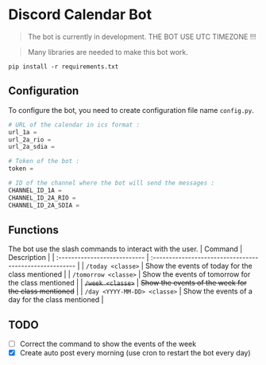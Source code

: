 # Discord Calendar Bot
> The bot is currently in development.
> THE BOT USE UTC TIMEZONE !!!

> Many libraries are needed to make this bot work.
```pwsh
pip install -r requirements.txt
```


## Configuration
To configure the bot, you need to create configuration file name `config.py`.
```python
# URL of the calendar in ics format :
url_1a = 
url_2a_rio = 
url_2a_sdia = 

# Token of the bot :
token = 

# ID of the channel where the bot will send the messages :
CHANNEL_ID_1A = 
CHANNEL_ID_2A_RIO = 
CHANNEL_ID_2A_SDIA = 
```

## Functions
The bot use the slash commands to interact with the user.
| Command                      | Description                                             |
| :--------------------------- | :------------------------------------------------------ |
| `/today <classe>`            | Show the events of today for the class mentioned        |
| `/tomorrow <classe>`         | Show the events of tomorrow for the class mentioned     |
| ~~`/week <classe>`~~         | ~~Show the events of the week for the class mentioned~~ |
| `/day <YYYY-MM-DD> <classe>` | Show the events of a day for the class mentioned        |

## TODO
- [ ] Correct the command to show the events of the week
- [x] Create auto post every morning (use cron to restart the bot every day)
